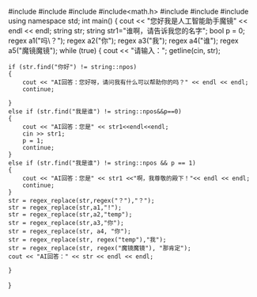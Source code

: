 #include<iostream>
#include<algorithm>
#include<iomanip>
#include<math.h>
#include<cmath>
#include<map>
#include<regex>
using namespace std;
int main()
{
	cout << "您好我是人工智能助手魔镜" << endl << endl;
	string str;
	string str1="谁啊，请告诉我您的名字";
	bool p = 0;
	regex a1("吗\\？");
	regex a2("你");
	regex a3("我");
	regex a4("谁");
	regex a5("魔镜魔镜");
	while (true)
	{
		cout << "请输入：";
		getline(cin, str);
	
	if (str.find("你好") != string::npos)
	{
		cout << "AI回答：您好呀，请问我有什么可以帮助你的吗？" << endl << endl;
		continue;

	}
	else if (str.find("我是谁") != string::npos&&p==0)
	{
		cout << "AI回答：您是" << str1<<endl<<endl;
		cin >> str1;
		p = 1;
		continue;
	}
	else if (str.find("我是谁") != string::npos && p == 1)
	{
		cout << "AI回答：您是" << str1 <<"啊，我尊敬的殿下！"<< endl << endl;
		continue;
	}
	str = regex_replace(str,regex("？"),"？");
	str = regex_replace(str,a1,"!");
	str = regex_replace(str,a2,"temp");
	str = regex_replace(str,a3,"你");
	str = regex_replace(str, a4, "你");
	str = regex_replace(str, regex("temp"),"我");
	str = regex_replace(str, regex("魔镜魔镜"), "那肯定");
	cout << "AI回答：" << str << endl << endl;

    }

}
